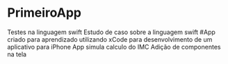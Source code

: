 # PrimeiroApp
Testes na linguagem swift
Estudo de caso sobre a linguagem swift
#App criado para aprendizado utilizando xCode para desenvolvimento de um aplicativo para iPhone
App simula calculo do IMC
Adição de componentes na tela
